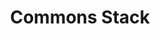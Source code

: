 ---
blog: https://medium.com/commonsstack
codehost: https://github.com/commons-stack
logohandle: commonsstack
sort: commonsstack
title: Commons Stack
twitter: https://x.com/commonsstack
website: https://commonsstack.org/
---
